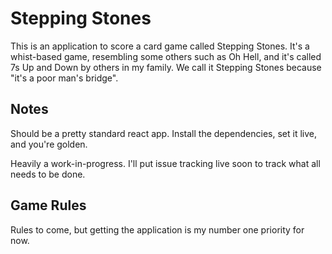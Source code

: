 # Stepping Stones

This is an application to score a card game called Stepping Stones. It's a whist-based game, resembling some others such as Oh Hell, and it's called 7s Up and Down by others in my family. We call it Stepping Stones because "it's a poor man's bridge".

## Notes

Should be a pretty standard react app. Install the dependencies, set it live, and you're golden.

Heavily a work-in-progress. I'll put issue tracking live soon to track what all needs to be done.

## Game Rules

Rules to come, but getting the application is my number one priority for now.
